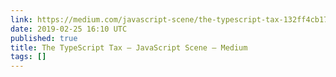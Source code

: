 ```yaml
---
link: https://medium.com/javascript-scene/the-typescript-tax-132ff4cb175b
date: 2019-02-25 16:10 UTC
published: true
title: The TypeScript Tax – JavaScript Scene – Medium
tags: []
---
```



